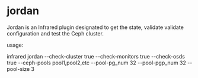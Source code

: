 # jordan

Jordan is an Infrared plugin designated to get the state, validate
validate configuration and test the Ceph cluster.

usage:

infrared jordan --check-cluster true --check-monitors true --check-osds true --ceph-pools pool1,pool2,etc --pool-pg_num 32 --pool-pgp_num 32 --pool-size 3